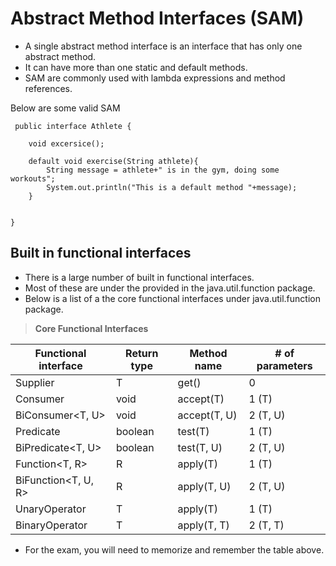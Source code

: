 #  Abstract Method Interfaces (SAM)
 - A single abstract method interface is an interface that has only one abstract method. 
 - It can have more than one static and default methods. 
 - SAM are commonly used with lambda expressions and method references. 

Below are some valid SAM

```
 public interface Athlete {

    void excersice();

    default void exercise(String athlete){
        String message = athlete+" is in the gym, doing some workouts";
        System.out.println("This is a default method "+message);
    }


}
```

## Built in functional interfaces 

 - There is a large number of built in functional interfaces. 
 - Most of these are under the provided in the java.util.function package. 
 - Below is a list of a the core functional interfaces under java.util.function package. 
> **Core Functional Interfaces**

|Functional interface|Return type| Method name  |# of parameters|
|--------------------|-----------|--------------|---------------|
|Supplier<T> |T | get()        |0|
|Consumer<T> |void | accept(T)    |1 (T)|
|BiConsumer<T, U> |void | accept(T, U) |2 (T, U)|
|Predicate<T> |boolean | test(T)      |1 (T)|
|BiPredicate<T, U> |boolean | test(T, U)   |2 (T, U)|
|Function<T, R> |R | apply(T)     |1 (T)|
|BiFunction<T, U, R> |R | apply(T, U)  |2 (T, U)|
|UnaryOperator<T> |T | apply(T)     |1 (T)|
|BinaryOperator<T> |T | apply(T, T)  |2 (T, T)|

 - For the exam, you will need to memorize and remember the table above. 

